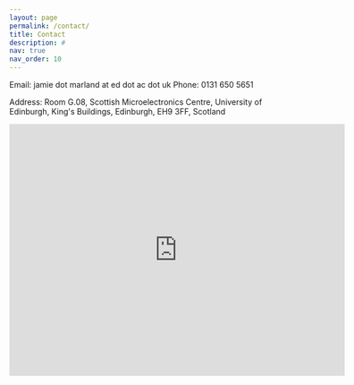 ```yaml
---
layout: page
permalink: /contact/
title: Contact
description: #
nav: true
nav_order: 10
---
```


Email: jamie dot marland at ed dot ac dot uk
Phone: 0131 650 5651

Address: Room G.08, Scottish Microelectronics Centre, University of Edinburgh, King's Buildings, Edinburgh, EH9 3FF, Scotland

<iframe src="https://www.google.com/maps/embed?pb=!1m17!1m12!1m3!1d558.8928900349479!2d-3.1784445714159206!3d55.922128898314696!2m3!1f0!2f0!3f0!3m2!1i1024!2i768!4f13.1!3m2!1m1!2zNTXCsDU1JzE5LjciTiAzwrAxMCc0MC4xIlc!5e0!3m2!1sen!2suk!4v1706288903936!5m2!1sen!2suk" width="600" height="450" style="border:0;" allowfullscreen="" loading="lazy" referrerpolicy="no-referrer-when-downgrade"></iframe>
